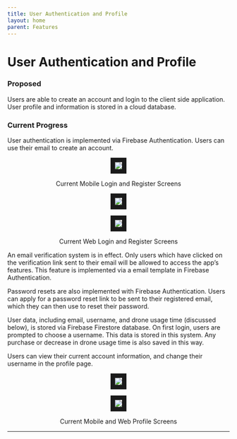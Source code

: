 ```yaml
---
title: User Authentication and Profile
layout: home
parent: Features
---
```

# User Authentication and Profile

### Proposed

Users are able to create an account and login to the client side application. User profile and information is stored in a cloud database.  
  

### Current Progress

User authentication is implemented via Firebase Authentication. Users can use their email to create an account. 

<p align="center">
<img src="https://github.com/LeeZeHao/Kiki_Delivery_Docs/assets/46279960/3d911dd0-ed83-4ccb-9375-97b6827cbe04" border="10"/>  
</p>
<p align="center">
Current Mobile Login and Register Screens
</p>

<p align="center">
<img src="https://github.com/LeeZeHao/Kiki_Delivery_Docs/assets/46279960/cb6e28e7-cb3d-4416-aa8c-fd1eb67050fe" border="10"/>  
</p>
<p align="center">
<img src="https://github.com/LeeZeHao/Kiki_Delivery_Docs/assets/46279960/98393732-5840-4021-8cba-5c3f85478d38" border="10"/>  
</p>
<p align="center">
Current Web Login and Register Screens  
</p>
  
An email verification system is in effect. Only users which have clicked on the verification link sent to their email will be allowed to access the app’s features. This feature is implemented via a email template in Firebase Authentication.  
  
Password resets are also implemented with Firebase Authentication. Users can apply for a password reset link to be sent to their registered email, which they can then use to reset their password.  
  
User data, including email, username, and drone usage time (discussed below), is stored via Firebase Firestore database. On first login, users are prompted to choose a username. This data is stored in this system. Any purchase or decrease in drone usage time is also saved in this way.  
  
Users can view their current account information, and change their username in the profile page.  
  
<p align="center">
<img src="https://github.com/LeeZeHao/Kiki_Delivery_Docs/assets/46279960/d76601a5-cb6a-4658-97c8-5d138cc9db5b" border="10"/>  
</p>
<p align="center">
<img src="https://github.com/LeeZeHao/Kiki_Delivery_Docs/assets/46279960/c5cde75a-e083-410d-a4ee-1b7bfd940d07" border="10"/>  
</p>
<p align="center">
Current Mobile and Web Profile Screens  
</p>

----

[Just the Docs]: https://just-the-docs.github.io/just-the-docs/
[GitHub Pages]: https://docs.github.com/en/pages
[README]: https://github.com/just-the-docs/just-the-docs-template/blob/main/README.md
[Jekyll]: https://jekyllrb.com
[GitHub Pages / Actions workflow]: https://github.blog/changelog/2022-07-27-github-pages-custom-github-actions-workflows-beta/
[use this template]: https://github.com/just-the-docs/just-the-docs-template/generate
